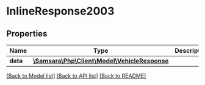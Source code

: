 # InlineResponse2003

## Properties
Name | Type | Description | Notes
------------ | ------------- | ------------- | -------------
**data** | [**\Samsara\Php\Client\Model\VehicleResponse**](VehicleResponse.md) |  | [optional] 

[[Back to Model list]](../README.md#documentation-for-models) [[Back to API list]](../README.md#documentation-for-api-endpoints) [[Back to README]](../README.md)



